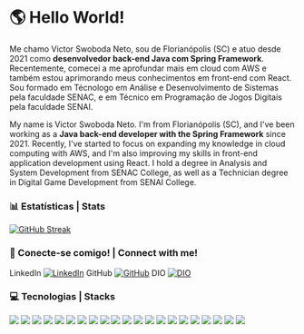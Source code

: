 # 🌎 Hello World!

Me chamo Victor Swoboda Neto, sou de Florianópolis (SC) e atuo desde 2021 como **desenvolvedor back-end Java com Spring Framework**. Recentemente, comecei a me aprofundar mais em cloud com AWS e também estou aprimorando meus conhecimentos em front-end com React. Sou formado em Técnologo em Análise e Desenvolvimento de Sistemas pela faculdade SENAC, e em Técnico em Programação de Jogos Digitais pela faculdade SENAI.

My name is Victor Swoboda Neto. I'm from Florianópolis (SC), and I've been working as a **Java back-end developer with the Spring Framework** since 2021. Recently, I've started to focus on expanding my knowledge in cloud computing with AWS, and I'm also improving my skills in front-end application development using React. I hold a degree in Analysis and System Development from SENAC College, as well as a Technician degree in Digital Game Development from SENAI College.

### 📊 Estatísticas | Stats
[![GitHub Streak](https://streak-stats.demolab.com/?user=victorsn99&theme=wolf&background=AAAAAA&border=orange&dates=FFF)](https://git.io/streak-stats)

### 🤝 Conecte-se comigo! | Connect with me!

LinkedIn 	[![LinkedIn](https://img.shields.io/badge/LinkedIn-000?style=for-the-badge&logo=linkedin&logoColor=0E76A8)](https://www.linkedin.com/in/victor-sn99/)
GitHub 	[![GitHub](https://img.shields.io/badge/GitHub-000?style=for-the-badge&logo=github&logoColor=5C2D91)](https://github.com/victorsn99)
DIO 	[![DIO](https://img.shields.io/badge/DIO-000?style=for-the-badge&logo=dio&logoColor=0E76A8)](https://www.dio.me/users/victor_swoboda99)

### 💻 Tecnologias | Stacks

![](https://img.shields.io/badge/Programming_Language-Java-informational?style=flat&logo=oracle&logoColor=white&color=f29202)
![](https://img.shields.io/badge/Programming_Language-Typescript-informational?style=flat&logo=typescript&logoColor=white&color=02569B)
![](https://img.shields.io/badge/Programming_Language-PHP-informational?style=flat&logo=php&logoColor=white&color=5C2D91)
![](https://img.shields.io/badge/Programming_Language-Javascript-informational?style=flat&logo=javascript&logoColor=white&color=daf202)
![](https://img.shields.io/badge/Programming_Language-CSharp-informational?style=flat&logo=c-sharp&logoColor=white&color=5C2D91)
![](https://img.shields.io/badge/Cloud-Amazon_Web_Services-informational?style=flat&logo=amazon&logoColor=white&color=f29202)
![](https://img.shields.io/badge/ORM-Hibernate-informational?style=flat&logo=hibernate&logoColor=white&color=997635)
![](https://img.shields.io/badge/Framework-Spring_Framework-informational?style=flat&logo=spring&logoColor=white&color=69e002)
![](https://img.shields.io/badge/Framework-React-informational?style=flat&logo=react&logoColor=white&color=07b1f9)
![](https://img.shields.io/badge/Framework-NodeJS-informational?style=flat&logo=nodedotjs&logoColor=white&color=00a005)
![](https://img.shields.io/badge/OAuth2-Spring_Security-informational?style=flat&logo=spring-security&logoColor=white&color=69e002)
![](https://img.shields.io/badge/SQL_Database-MySQL-informational?style=flat&logo=mysql&logoColor=white&color=02569B)
![](https://img.shields.io/badge/SQL_Database-PostgreSQL-informational?style=flat&logo=postgresql&logoColor=white&color=02569B)
![](https://img.shields.io/badge/NoSQL_Database-Redis-informational?style=flat&logo=redis&logoColor=white&color=f90b07)
![](https://img.shields.io/badge/NoSQL_Database-MongoDB-informational?style=flat&logo=mongodb&logoColor=white&color=00a005)
![](https://img.shields.io/badge/Messaging-RabbitMQ-informational?style=flat&logo=rabbitmq&logoColor=white&color=f29202)
![](https://img.shields.io/badge/Messaging-AWS_Lambda-informational?style=flat&logo=aws-lambda&logoColor=white&color=f29202)
![](https://img.shields.io/badge/Tool-Visual_Studio_Code-informational?style=flat&logo=visualstudiocode&logoColor=white&color=8a02f2)
![](https://img.shields.io/badge/Tool-Unity3D-informational?style=flat&logo=unity&logoColor=white&color=lightgrey)
![](https://img.shields.io/badge/Tool-Android_Studio-informational?style=flat&logo=android&logoColor=white&color=00ce4b)
![](https://img.shields.io/badge/OS-Linux-informational?style=flat&logo=linux&logoColor=white&color=lightgrey)